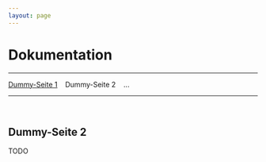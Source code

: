 ```yaml
---
layout: page
---
```

# Dokumentation
---
[Dummy-Seite 1](dummy1.html) &nbsp;&nbsp; Dummy-Seite 2 &nbsp;&nbsp; ...

---
&nbsp;

## Dummy-Seite 2

TODO
